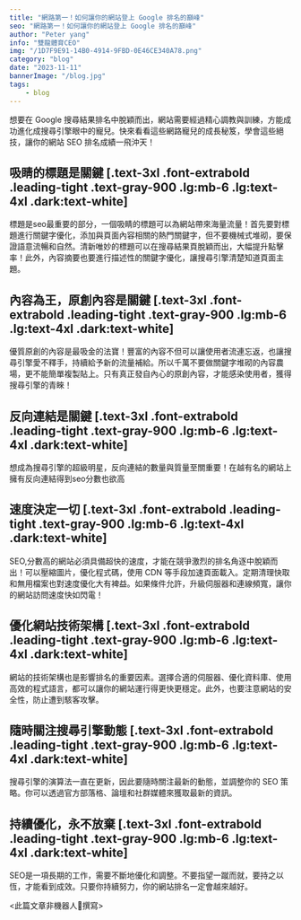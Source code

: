 ```yaml
---
title: "網路第一！如何讓你的網站登上 Google 排名的巔峰"
seo: "網路第一！如何讓你的網站登上 Google 排名的巔峰"
author: "Peter yang"
info: "雙龍體育CEO"
img: "/1D7F9E91-14B0-4914-9FBD-0E46CE340A78.png"
category: "blog"
date: "2023-11-11"
bannerImage: "/blog.jpg"
tags:
    - blog
---
```


想要在 Google 搜尋結果排名中脫穎而出，網站需要經過精心調教與訓練，方能成功進化成搜尋引擎眼中的寵兒。快來看看這些網路寵兒的成長秘笈，學會這些絕技，讓你的網站 SEO 排名成績一飛沖天！

## 吸睛的標題是關鍵 [.text-3xl .font-extrabold .leading-tight .text-gray-900 .lg:mb-6 .lg:text-4xl .dark:text-white]

標題是seo最重要的部分，一個吸睛的標題可以為網站帶來海量流量！首先要對標題進行關鍵字優化，添加與頁面內容相關的熱門關鍵字，但不要機械式堆砌，要保證語意流暢和自然。清新唯妙的標題可以在搜尋結果頁脫穎而出，大幅提升點擊率！此外，內容摘要也要進行描述性的關鍵字優化，讓搜尋引擎清楚知道頁面主題。

## 內容為王，原創內容是關鍵 [.text-3xl .font-extrabold .leading-tight .text-gray-900 .lg:mb-6 .lg:text-4xl .dark:text-white]

優質原創的內容是最吸金的法寶！豐富的內容不但可以讓使用者流連忘返，也讓搜尋引擎愛不釋手，持續給予新的流量補給。所以千萬不要做關鍵字堆砌的內容農場，更不能簡單複製貼上。只有真正發自內心的原創內容，才能感染使用者，獲得搜尋引擎的青睞！

## 反向連結是關鍵 [.text-3xl .font-extrabold .leading-tight .text-gray-900 .lg:mb-6 .lg:text-4xl .dark:text-white]

想成為搜尋引擎的超級明星，反向連結的數量與質量至關重要！在越有名的網站上擁有反向連結得到seo分數也欲高

## 速度決定一切 [.text-3xl .font-extrabold .leading-tight .text-gray-900 .lg:mb-6 .lg:text-4xl .dark:text-white]

SEO,分數高的網站必須具備超快的速度，才能在競爭激烈的排名角逐中脫穎而出！可以壓縮圖片，優化程式碼，使用 CDN 等手段加速頁面載入。定期清理快取和無用檔案也對速度優化大有裨益。如果條件允許，升級伺服器和連線頻寬，讓你的網站訪問速度快如閃電！

## 優化網站技術架構 [.text-3xl .font-extrabold .leading-tight .text-gray-900 .lg:mb-6 .lg:text-4xl .dark:text-white]

網站的技術架構也是影響排名的重要因素。選擇合適的伺服器、優化資料庫、使用高效的程式語言，都可以讓你的網站運行得更快更穩定。此外，也要注意網站的安全性，防止遭到駭客攻擊。

## 隨時關注搜尋引擎動態 [.text-3xl .font-extrabold .leading-tight .text-gray-900 .lg:mb-6 .lg:text-4xl .dark:text-white]

搜尋引擎的演算法一直在更新，因此要隨時關注最新的動態，並調整你的 SEO 策略。你可以透過官方部落格、論壇和社群媒體來獲取最新的資訊。

## 持續優化，永不放棄 [.text-3xl .font-extrabold .leading-tight .text-gray-900 .lg:mb-6 .lg:text-4xl .dark:text-white]

SEO是一項長期的工作，需要不斷地優化和調整。不要指望一蹴而就，要持之以恆，才能看到成效。只要你持續努力，你的網站排名一定會越來越好。

<此篇文章非機器人🤖撰寫>

